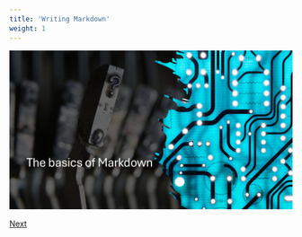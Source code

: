 ```yaml
---
title: 'Writing Markdown'
weight: 1
---
```


![The basics of Markdown][02]

[Next][01]

<!-- link references -->
[01]: ../slide2
[02]: slide1.png
